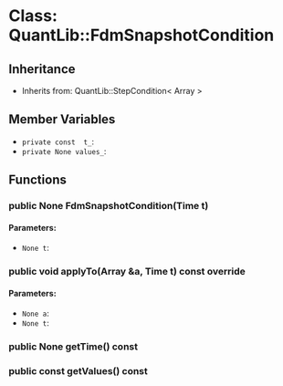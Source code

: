 # Class: QuantLib::FdmSnapshotCondition

## Inheritance
- Inherits from: QuantLib::StepCondition< Array >

## Member Variables
- `private const  t_`: 
- `private None values_`: 

## Functions
### public None FdmSnapshotCondition(Time t)

#### Parameters:
- `None t`: 

### public void applyTo(Array &a, Time t) const override

#### Parameters:
- `None a`: 
- `None t`: 

### public None getTime() const


### public const  getValues() const


